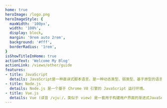 ```yaml
---
home: true
heroImage: /logo.png
heroImageStyle: {
  maxWidth: '100px',
  width: '100%',
  display: block,
  margin: '9rem auto 2rem',
  background: '#fff',
  borderRadius: '1rem',
}
isShowTitleInHome: true
actionText: 'Welcome My Blog'
actionLink: /views/other/guide
features:
- title: JavaScript
  details: JavaScript是一种直译式脚本语言，是一种动态类型、弱类型、基于原型的语言，内置支持类型。
- title: Node.js
  details: Node.js 是一个基于 Chrome V8 引擎的 JavaScript 运行环境。
- title: Vue.js
  details: Vue (读音 /vjuː/，类似于 view) 是一套用于构建用户界面的渐进式JavaScript框架。与其它大型框架不同的是，Vue 被设计为可以自底向上逐层应用。
---
```


  <!-- <Particles></Particles> -->

